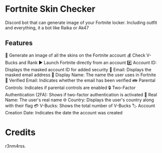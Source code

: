 # Fortnite Skin Checker
Discord bot that can generate image of your Fortnite locker. Including outfit and everything, it a bot like Raika or Ak47

## Features
🎨 Generate an image of all the skins on the Fortnite account
💰 Check V-Bucks and Rank
▶️ Launch Fortnite directly from an account
#️⃣ Account ID: Displays the masked account ID for added security
📧 Email: Displays the masked email address
🧑 Display Name: The name the user uses in Fortnite
🔐 Verified Email: Indicates whether the email has been verified
👪 Parental Controls: Indicates if parental controls are enabled
🔒 Two-Factor Authentication (2FA): Shows if two-factor authentication is activated
📛 Real Name: The user's real name
🌐 Country: Displays the user's country along with their flag
💳 V-Bucks: Shows the total number of V-Bucks
🏷 Account Creation Date: Indicates the date the account was created

# Credits
r3nm4rss. 
